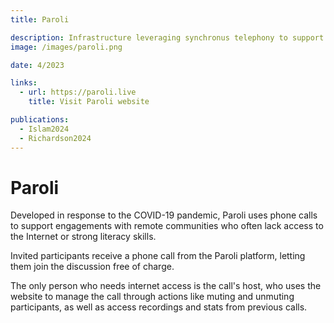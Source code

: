 ```yaml
---
title: Paroli

description: Infrastructure leveraging synchronus telephony to support remote collaboration.
image: /images/paroli.png

date: 4/2023

links:
  - url: https://paroli.live
    title: Visit Paroli website

publications:
  - Islam2024
  - Richardson2024
---
```


# Paroli

Developed in response to the COVID-19 pandemic, Paroli uses phone calls to support engagements with remote communities who often lack access to the Internet or strong literacy skills.

Invited participants receive a phone call from the Paroli platform, letting them join the discussion free of charge.

The only person who needs internet access is the call's host, who uses the website to manage the call through actions like muting and unmuting participants, as well as access recordings and stats from previous calls.
